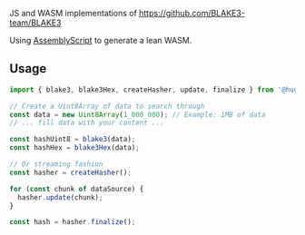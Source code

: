 JS and WASM implementations of https://github.com/BLAKE3-team/BLAKE3

Using [AssemblyScript](https://www.assemblyscript.org/) to generate a lean WASM.

## Usage

```javascript
import { blake3, blake3Hex, createHasher, update, finalize } from '@huggingface/gearhash-wasm';

// Create a Uint8Array of data to search through
const data = new Uint8Array(1_000_000); // Example: 1MB of data
// ... fill data with your content ...

const hashUint8 = blake3(data);
const hashHex = blake3Hex(data);

// Or streaming fashion
const hasher = createHasher();

for (const chunk of dataSource) {
  hasher.update(chunk);
}

const hash = hasher.finalize();
```